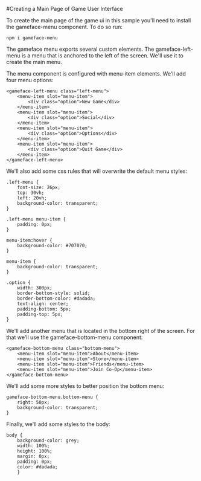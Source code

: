 #Creating a Main Page of Game User Interface

To create the main page of the game ui in this sample you'll need to install the gameface-menu component. To do so run:

`npm i gameface-menu`

The gameface menu exports several custom elements. The gameface-left-menu
is a menu that is anchored to the left of the screen. We'll use it to create the main menu.

The menu component is configured with menu-item elements. We'll add four menu options:

```
<gameface-left-menu class="left-menu">
    <menu-item slot="menu-item">
        <div class="option">New Game</div>
    </menu-item>
    <menu-item slot="menu-item">
        <div class="option">Social</div>
    </menu-item>
    <menu-item slot="menu-item">
        <div class="option">Options</div>
    </menu-item>
    <menu-item slot="menu-item">
        <div class="option">Quit Game</div>
    </menu-item>
</gameface-left-menu>
```

We'll also add some css rules that will overwrite the default menu styles:

```
.left-menu {
    font-size: 26px;
    top: 30vh;
    left: 20vh;
    background-color: transparent;
}

.left-menu menu-item {
    padding: 0px;
}

menu-item:hover {
    background-color: #707070;
}

menu-item {
    background-color: transparent;
}

.option {
    width: 300px;
    border-bottom-style: solid;
    border-bottom-color: #dadada;
    text-align: center;
    padding-bottom: 5px;
    padding-top: 5px;
}
```

We'll add another menu that is located in the bottom right of the screen. For that we'll use the gameface-bottom-menu component:

```
<gameface-bottom-menu class="bottom-menu">
    <menu-item slot="menu-item">About</menu-item>
    <menu-item slot="menu-item">Store</menu-item>
    <menu-item slot="menu-item">Friends</menu-item>
    <menu-item slot="menu-item">Join Co-Op</menu-item>
</gameface-bottom-menu>
```

We'll add some more styles to better position the bottom menu:

```
gameface-bottom-menu.bottom-menu {
    right: 50px;
    background-color: transparent;
}
```

Finally, we'll add some styles to the body:

```
body {
    background-color: grey;
    width: 100%;
    height: 100%;
    margin: 0px;
    padding: 0px;
    color: #dadada;
    }
```